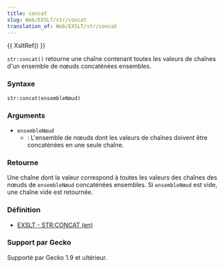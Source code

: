 ```yaml
---
title: concat
slug: Web/EXSLT/str/concat
translation_of: Web/EXSLT/str/concat
---
```


{{ XsltRef() }}

`str:concat()` retourne une chaîne contenant toutes les valeurs de chaînes d'un ensemble de nœuds concaténées ensembles.

### Syntaxe

```
str:concat(ensembleNœud)
```

### Arguments

- `ensembleNœud`
  - : L'ensemble de nœuds dont les valeurs de chaînes doivent être concaténées en une seule chaîne.

### Retourne

Une chaîne dont la valeur correspond à toutes les valeurs des chaînes des nœuds de `ensembleNœud` concaténées ensembles. Si `ensembleNœud` est vide, une chaîne vide est retournée.

### Définition

- [EXSLT - STR:CONCAT (en)](http://www.exslt.org/str/functions/concat/)

### Support par Gecko

Supporté par Gecko 1.9 et ultérieur.
